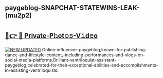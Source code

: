 ## paygeblog-SNAPCHAT-STATEWINS-LEAK-(mu2p2)


# <h2><a href="https://mediaupload.pro?-20M">🔗👉 🔴 Private-P𝚑ot𝚘𝚜-V𝚒d𝚎o</a></h2>

[![NEW UPDATED](https://i.imgur.com/0qMVB7G.gif)](https://mediaupload.pro?-20M)
Online-influencer-paygeblog,known-for-publishing-dance-and-lifestyle-content,-including-performances-and-vlogs-on-social-media-platforms.Brilliant-ventriloquist-assistant-paygeblog,celebrated-for-their-exceptional-abilities-and-accomplishments-in-assisting-ventriloquists.  